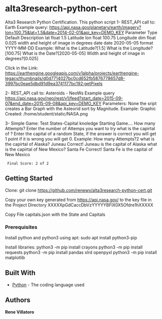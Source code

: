 # alta3research-python-cert
Alta3 Research Python Certification.
This python script
1- REST_API call to: Earth
   Example query: https://api.nasa.gov/planetary/earth/imagery?lon=100.75&lat=1.5&date=2014-02-01&api_key=DEMO_KEY
   Parameter	Type	  Default	    Description
    lat	      float	  1.5	        Latitude
    lon	      float	  100.75	    Longitude
    dim	      float	  0.025	      width and height of image in degrees
    date	    date    2020-05-05  format YYYY-MM-DD
   Example:
   What is the Latitude?[1.5]
   What is the Longitude?[100.75]
   What is the Date?[2020-05-05]
   Width and height of image in degrees?[0.025]

   Click in the Link: https://earthengine.googleapis.com/v1alpha/projects/earthengine-legacy/thumbnails/d0d7714027bc0cd652fb5876778657d8-3997bc0eae5dbd91d9ea3741177bc192:getPixels
    
2- REST_API call to: Asteroids - NeoWs
   Example query https://api.nasa.gov/neo/rest/v1/feed?start_date=2015-09-07&end_date=2015-09-08&api_key=DEMO_KEY
   Parameters: None
   the sript creates a Bar Graph with the Asteorid sort by Magnitude.
   Example:
   Graphic Created: /home/student/static/NASA.png
   
3- Simple Game: Test States-Capital knoledge 
   Starting Game....
   How many Attempts? Enter the number of Attemps you want to try
   what is the capirtal of <State>? Enter the capital of a random State, if the answer is correct you will get 1 point if it is wrong you will get 0.
   Example:
     How many Attempts?2
     what is the capirtal of Alaska?
     Juneau
     Correct! Juneau is the capital of Alaska
     what is the capirtal of New Mexico?
     Santa Fe
     Correct! Santa Fe is the capital of New Mexico

     Final Score: 2 of 2

## Getting Started

Clone: git clone https://github.com/renewv/alta3research-python-cert.git
  
Copy your own key generated from https://api.nasa.gov/ to the key file in the Project Directory
XXXXXpGdCaccDbVzYYYYYBFlX0X5Ofdre1hXXXXX
  
Copy File capitals.json with the State and Capitals

### Prerequisites

Install python and python3 using apt:
sudo apt install python3-pip

Install libraries:
python3 -m pip install crayons
python3 -m pip install requests
python3 -m pip install pandas xlrd openpyxl
python3 -m pip install matplotlib

## Built With

* [Python](https://www.python.org/) - The coding language used

## Authors

**Rene Villatoro**

